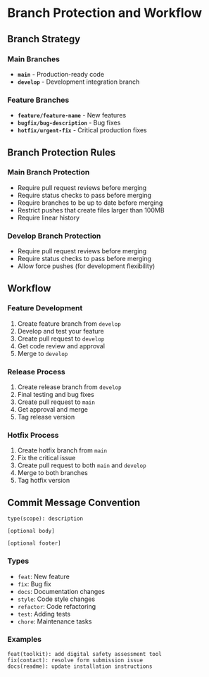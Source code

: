 # Branch Protection and Workflow

## Branch Strategy

### Main Branches
- **`main`** - Production-ready code
- **`develop`** - Development integration branch

### Feature Branches
- **`feature/feature-name`** - New features
- **`bugfix/bug-description`** - Bug fixes
- **`hotfix/urgent-fix`** - Critical production fixes

## Branch Protection Rules

### Main Branch Protection
- Require pull request reviews before merging
- Require status checks to pass before merging
- Require branches to be up to date before merging
- Restrict pushes that create files larger than 100MB
- Require linear history

### Develop Branch Protection
- Require pull request reviews before merging
- Require status checks to pass before merging
- Allow force pushes (for development flexibility)

## Workflow

### Feature Development
1. Create feature branch from `develop`
2. Develop and test your feature
3. Create pull request to `develop`
4. Get code review and approval
5. Merge to `develop`

### Release Process
1. Create release branch from `develop`
2. Final testing and bug fixes
3. Create pull request to `main`
4. Get approval and merge
5. Tag release version

### Hotfix Process
1. Create hotfix branch from `main`
2. Fix the critical issue
3. Create pull request to both `main` and `develop`
4. Merge to both branches
5. Tag hotfix version

## Commit Message Convention

```
type(scope): description

[optional body]

[optional footer]
```

### Types
- `feat`: New feature
- `fix`: Bug fix
- `docs`: Documentation changes
- `style`: Code style changes
- `refactor`: Code refactoring
- `test`: Adding tests
- `chore`: Maintenance tasks

### Examples
```
feat(toolkit): add digital safety assessment tool
fix(contact): resolve form submission issue
docs(readme): update installation instructions
``` 